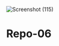 ![Screenshot (115)](https://user-images.githubusercontent.com/97268104/155214801-78329b0f-52dc-457f-a29b-ab1468f396cc.png)
# Repo-06
